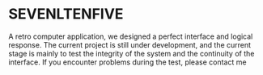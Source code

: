 # SEVENLTENFIVE
A retro computer application, we designed a perfect interface and logical response. The current project is still under development, and the current stage is mainly to test the integrity of the system and the continuity of the interface. If you encounter problems during the test, please contact me
